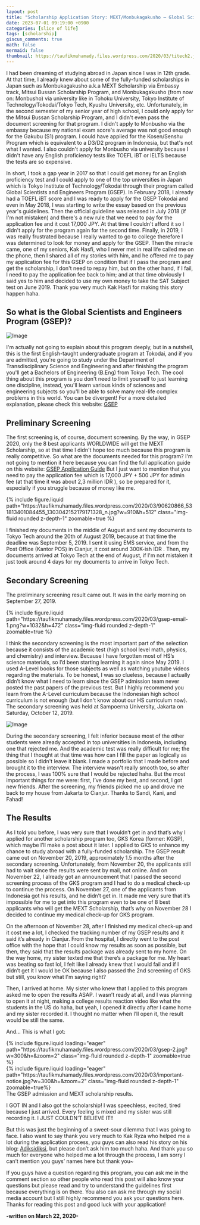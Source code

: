 ```yaml
---
layout: post
title: "Scholarship Application Story: MEXT/Monbukagakusho – Global Scientists and Engineers Program (GSEP) Tokyo Institute of Technology, Japan 🇯🇵"
date: 2023-07-01 09:19:00 +0900
categories: [slice of life]
tags: [scholarship]
giscus_comments: true
math: false
mermaid: false
thumbnail: https://taufikmuhamady.files.wordpress.com/2020/03/titech2.jpg?w=1280
---
```


I had been dreaming of studying abroad in Japan since I was in 12th grade. At that time, I already knew about some of the fully-funded scholarships in Japan such as Monbukagakusho a.k.a MEXT Scholarship via Embassy track, Mitsui Bussan Scholarship Program, and Monbukagakusho (from now on: Monbusho) via university like in Tohoku University, Tokyo Institute of Technology/Tokodai/Tokyo Tech, Kyushu University, etc. Unfortunately, in the second semester of my senior year of high school, I could only apply for the Mitsui Bussan Scholarship Program, and I didn't even pass the document screening for that program. I didn't apply to Monbusho via the embassy because my national exam score's average was not good enough for the Gakubu (S1) program. I could have applied for the Kosen/Senshu Program which is equivalent to a D3/D2 program in Indonesia, but that's not what I wanted. I also couldn't apply for Monbusho via university because I didn't have any English proficiency tests like TOEFL iBT or IELTS because the tests are so expensive.

In short, I took a gap year in 2017 so that I could get money for an English proficiency test and I could apply to one of the top universities in Japan which is Tokyo Institute of Technology/Tokodai through their program called Global Scientists and Engineers Program (GSEP). In February 2018, I already had a TOEFL iBT score and I was ready to apply for the GSEP Tokodai and even in May 2018, I was starting to write the essay based on the previous year's guidelines. Then the official guideline was released in July 2018 (if I'm not mistaken) and there's a new rule that we need to pay for the application fee and it cost 17,000 JPY. At that time I couldn't afford it so I didn't apply for the program again for the second time. Finally, in 2019, I was really frustrated because I really wanted to go to college therefore I was determined to look for money and apply for the GSEP. Then the miracle came, one of my seniors, Kak Hasfi, who I never met in real life called me on the phone, then I shared all of my stories with him, and he offered me to pay my application fee for this GSEP on condition that if I pass the program and get the scholarship, I don't need to repay him, but on the other hand, if I fail, I need to pay the application fee back to him; and at that time obviously I said yes to him and decided to use my own money to take the SAT Subject test on June 2019. Thank you very much Kak Hasfi for making this story happen haha.

## So what is the Global Scientists and Engineers Program (GSEP)?

![Image](https://taufikmuhamady.files.wordpress.com/2020/03/gsep.jpg)

I'm actually not going to explain about this program deeply, but in a nutshell, this is the first English-taught undergraduate program at Tokodai, and if you are admitted, you're going to study under the Department of Transdisciplinary Science and Engineering and after finishing the program you'll get a Bachelors of Engineering (B.Eng) from Tokyo Tech. The cool thing about this program is you don't need to limit yourself to just learning one discipline, instead, you'll learn various kinds of sciences and engineering subjects so you'll be able to solve many real-life complex problems in this world. You can be divergent! For a more detailed explanation, please check this website: [GSEP](http://www.tse.ens.titech.ac.jp/~gsep/)

## Preliminary Screening

The first screening is, of course, document screening. By the way, in GSEP 2020, only the 8 best applicants WORLDWIDE will get the MEXT Scholarship, so at that time I didn't hope too much because this program is really competitive. So what are the documents needed for this program? I'm not going to mention it here because you can find the full application guide on this website: [GSEP Application Guide](https://www.titech.ac.jp/english/graduate_school/international/gsep/) But I just want to mention that you need to pay the application fee which is 17,000 JPY + 500 JPY for admin fee (at that time it was about 2,3 million IDR ), so be prepared for it, especially if you struggle because of money like me.

<div class="row mt-3">
    <div class="col-sm mt-3 mt-md-0">
        {% include figure.liquid path="https://taufikmuhamady.files.wordpress.com/2020/03/90620866_531813401084455_1303042152179171328_n.jpg?w=910&h=512" class="img-fluid rounded z-depth-1" zoomable=true %}
    </div>
</div>

I finished my documents in the middle of August and sent my documents to Tokyo Tech around the 20th of August 2019, because at that time the deadline was September 5, 2019. I sent it using EMS service, and from the Post Office (Kantor POS) in Cianjur, it cost around 300K-ish IDR . Then, my documents arrived at Tokyo Tech at the end of August, if I'm not mistaken it just took around 4 days for my documents to arrive in Tokyo Tech.

## Secondary Screening

The preliminary screening result came out. It was in the early morning on  September 27, 2019.

<div class="row mt-3">
    <div class="col-sm mt-3 mt-md-0">
        {% include figure.liquid path="https://taufikmuhamady.files.wordpress.com/2020/03/gsep-email-1.png?w=1032&h=472" class="img-fluid rounded z-depth-1" zoomable=true %}
    </div>
</div>

I think the secondary screening is the most important part of the selection because it consists of the academic test (high school level math, physics, and chemistry) and interview. Because I have forgotten most of HS’s science materials, so I’d been starting learning it again since May 2019. I used A-Level books for those subjects as well as watching youtube videos regarding the materials. To be honest, I was so clueless, because I actually didn’t know what I need to learn since the GSEP admission team never posted the past papers of the previous test. But I highly recommend you learn from the A-Level curriculum because the Indonesian high school curriculum is not enough (but I don't know about our HS curriculum now). The secondary screening was held at Sampoerna University, Jakarta on Saturday, October 12, 2019.

![Image](https://taufikmuhamady.files.wordpress.com/2020/03/whatsapp-image-2020-03-22-at-3.47.16-pm.jpeg?w=388&h=560)

During the secondary screening, I felt inferior because most of the other students were already accepted in top universities in Indonesia, including one that rejected me. And the academic test was really difficult for me; the thing that I thought at that time was how can I fill the paper as logically as possible so I didn't leave it blank. I made a portfolio that I made before and brought it to the interview. The interview wasn't really smooth too, so after the process, I was 100% sure that I would be rejected haha. But the most important things for me were: first, I’ve done my best, and second, I got new friends. After the screening, my friends picked me up and drove me back to my house from Jakarta to Cianjur. Thanks to Sandi, Kani, and Fahad!

## The Results

As I told you before, I was very sure that I wouldn’t get in and that’s why I applied for another scholarship program too, GKS Korea (former: KGSP), which maybe I’ll make a post about it later. I applied to GKS to enhance my chance to study abroad with a fully-funded scholarship. The GSEP result came out on November 20, 2019, approximately 1.5 months after the secondary screening. Unfortunately, from November 20, the applicants still had to wait since the results were sent by mail, not online. And on November 22, I already got an announcement that I passed the second screening process of the GKS program and I had to do a medical check-up to continue the process. On November 27, one of the applicants from Indonesia got his results, and he didn’t get in. It made me very sure that it’s impossible for me to get into this program even to be one of 8 best applicants who will get the MEXT Scholarship, that’s why on November 28 I decided to continue my medical check-up for GKS program.

On the afternoon of November 28, after I finished my medical check-up and it cost me a lot, I checked the tracking number of my GSEP results and it said it’s already in Cianjur. From the hospital, I directly went to the post office with the hope that I could know my results as soon as possible, but then, they said that the results package was already sent to my home. On the way home, my sister texted me that there’s a package for me. My heart was beating so fast lol, I felt like I already knew that I would fail and if I didn’t get it I would be OK because I also passed the 2nd screening of GKS but still, you know what I'm saying right?

Then, I arrived at home. My sister who knew that I applied to this program asked me to open the results ASAP. I wasn’t ready at all, and I was planning to open it at night, making a college results reaction video like what the students in the US do haha, but yeah, I opened it directly after I came home and my sister recorded it. I thought no matter when I’ll open it, the result would be still the same.

And… This is what I got:

<div class="row mt-3">
    <div class="col-sm mt-3 mt-md-0">
        {% include figure.liquid loading="eager" path="https://taufikmuhamady.files.wordpress.com/2020/03/gsep-2.jpg?w=300&h=&zoom=2" class="img-fluid rounded z-depth-1" zoomable=true %}
    </div>
    <div class="col-sm mt-3 mt-md-0">
        {% include figure.liquid loading="eager" path="https://taufikmuhamady.files.wordpress.com/2020/03/important-notice.jpg?w=300&h=&zoom=2" class="img-fluid rounded z-depth-1" zoomable=true%}
    </div>
</div>
<div class="caption">
    The GSEP admission and MEXT scholarship results.
</div>

I GOT IN and I also got the scholarship! I was speechless, excited, tired because I just arrived. Every feeling is mixed and my sister was still recording it. I JUST COULDN’T BELIEVE IT!!

But this was just the beginning of a sweet-sour dilemma that I was going to face. I also want to say thank you very much to Kak Ryza who helped me a lot during the application process, you guys can also read his story on his blog: [Adiksidiksi](https://adiksidiksi.wordpress.com/), but please don’t ask him too much haha. And thank you so much for everyone who helped me a lot through the process, I am sorry I can’t mention you guys’ names here but thank you~

If you guys have a question regarding this program, you can ask me in the comment section so other people who read this post will also know your questions but please read and try to understand the guidelines first because everything is on there. You also can ask me through my social media account but I still highly recommend you ask your questions here. Thanks for reading this post and good luck with your application!

**-written on March 22, 2020-**